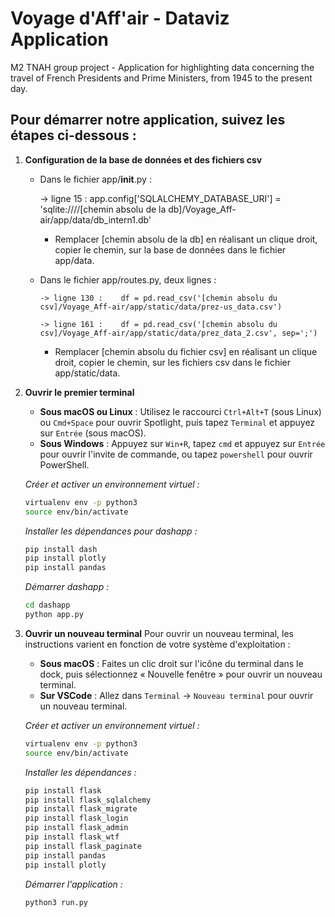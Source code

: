 # Voyage d'Aff'air - Dataviz Application

M2 TNAH group project - Application for highlighting data concerning the travel of French Presidents and Prime Ministers, from 1945 to the present day.

## Pour démarrer notre application, suivez les étapes ci-dessous :

1. **Configuration de la base de données et des fichiers csv**
    - Dans le fichier app/__init__.py :
      
        -> ligne 15 : app.config['SQLALCHEMY_DATABASE_URI'] = 'sqlite:////[chemin absolu de la db]/Voyage_Aff-air/app/data/db_intern1.db'
        - Remplacer [chemin absolu de la db] en réalisant un clique droit, copier le chemin, sur la base de données dans le fichier app/data.
              
    - Dans le fichier app/routes.py, deux lignes :
      
          -> ligne 130 :    df = pd.read_csv('[chemin absolu du csv]/Voyage_Aff-air/app/static/data/prez-us_data.csv')

          -> ligne 161 :    df = pd.read_csv('[chemin absolu du csv]/Voyage_Aff-air/app/static/data/prez_data_2.csv', sep=';')

       - Remplacer [chemin absolu du fichier csv] en réalisant un clique droit, copier le chemin, sur les fichiers csv dans le fichier app/static/data.

2. **Ouvrir le premier terminal**
    - **Sous macOS ou Linux** : Utilisez le raccourci `Ctrl+Alt+T` (sous Linux) ou `Cmd+Space` pour ouvrir Spotlight, puis tapez `Terminal` et appuyez sur `Entrée` (sous macOS).
    - **Sous Windows** : Appuyez sur `Win+R`, tapez `cmd` et appuyez sur `Entrée` pour ouvrir l'invite de commande, ou tapez `powershell` pour ouvrir PowerShell.

    *Créer et activer un environnement virtuel :*
    ```bash
    virtualenv env -p python3
    source env/bin/activate
    ```

    *Installer les dépendances pour dashapp :*
    ```bash
    pip install dash
    pip install plotly
    pip install pandas
    ```

    *Démarrer dashapp :*
    ```bash
    cd dashapp
    python app.py
    ```

3. **Ouvrir un nouveau terminal**
    Pour ouvrir un nouveau terminal, les instructions varient en fonction de votre système d'exploitation :

    - **Sous macOS** : Faites un clic droit sur l'icône du terminal dans le dock, puis sélectionnez « Nouvelle fenêtre » pour ouvrir un nouveau terminal.
    - **Sur VSCode** : Allez dans `Terminal` -> `Nouveau terminal` pour ouvrir un nouveau terminal.

    *Créer et activer un environnement virtuel :*
    ```bash
    virtualenv env -p python3
    source env/bin/activate
    ```

    *Installer les dépendances :*
    ```bash
    pip install flask
    pip install flask_sqlalchemy
    pip install flask_migrate
    pip install flask_login
    pip install flask_admin
    pip install flask_wtf
    pip install flask_paginate
    pip install pandas
    pip install plotly
    ```

    *Démarrer l'application :*
    ```bash
    python3 run.py
    ```
